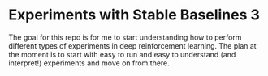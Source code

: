 # Experiments with Stable Baselines 3

The goal for this repo is for me to start understanding how to perform different types of experiments in deep reinforcement learning. The plan at the moment is to start with easy to run and easy to understand (and interpret!) experiments and move on from there.